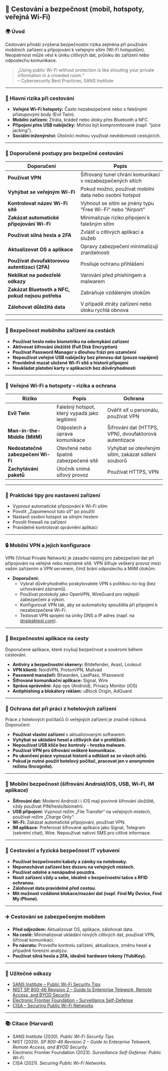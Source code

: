## 🧳 Cestování a bezpečnost (mobil, hotspoty, veřejná Wi-Fi)

### 🌍 Úvod

Cestování přináší zvýšená bezpečnostní rizika zejména při používání mobilních zařízení a připojování k veřejným sítím (Wi-Fi hotspotům). Neopatrnost může vést k úniku citlivých dat, průniku do zařízení nebo odposlechu komunikace.

> „Using public Wi-Fi without protection is like shouting your private information in a crowded room.“  
> – Cybersecurity Best Practices, SANS Institute

---

### 📌 Hlavní rizika při cestování

- **Veřejné Wi-Fi hotspoty:** Často nezabezpečené nebo s falešnými přístupovými body (Evil Twin).  
- **Mobilní zařízení:** Ztráta, krádež nebo útoky přes Bluetooth a NFC.  
- **Připojení přes USB nabíječky:** Mohou být kompromitované (např. “juice jacking”).  
- **Sociální inženýrství:** Útočníci mohou využívat nevědomosti cestujících.  

---

### 🔐 Doporučené postupy pro bezpečné cestování

| Doporučení                       | Popis                                                       |
|---------------------------------|-------------------------------------------------------------|
| **Používat VPN**                 | Šifrovaný tunel chrání komunikaci v nezabezpečených sítích  |
| **Vyhýbat se veřejným Wi-Fi**   | Pokud možno, používat mobilní data nebo osobní hotspot      |
| **Kontrolovat název Wi-Fi sítě**| Vyhnout se sítím se jmény typu “Free Wi-Fi” nebo “Airport”  |
| **Zakázat automatické připojování Wi-Fi** | Minimalizuje riziko připojení k falešným sítím         |
| **Používat silná hesla a 2FA**  | Zvlášť u citlivých aplikací a služeb                         |
| **Aktualizovat OS a aplikace**  | Opravy zabezpečení minimalizují zranitelnosti               |
| **Používat dvoufaktorovou autentizaci (2FA)** | Posiluje ochranu přihlášení                               |
| **Neklikat na podezřelé odkazy** | Varování před phishingem a malwarem                          |
| **Zakázat Bluetooth a NFC, pokud nejsou potřeba** | Zabraňuje vzdáleným útokům                                 |
| **Zálohovat důležitá data**     | V případě ztráty zařízení nebo útoku rychlá obnova           |

---

### 📱 Bezpečnost mobilního zařízení na cestách

- **Používat heslo nebo biometriku na odemykání zařízení**  
- **Aktivovat šifrování úložiště (Full Disk Encryption)**  
- **Používat Password Manager s dlouhou frázi pro uzamčení**  
- **Nepoužívat veřejné USB nabíječky bez přenosu dat (pouze napájení)**  
- **Pravidelně mazat uložené Wi-Fi sítě a historii připojení**  
- **Neukládat platební karty v aplikacích bez důvěryhodnosti**  

---

### 🔎 Veřejné Wi-Fi a hotspoty – rizika a ochrana

| Riziko                           | Popis                                                      | Ochrana                                               |
|---------------------------------|------------------------------------------------------------|-------------------------------------------------------|
| **Evil Twin**                   | Falešný hotspot, který vypadá jako legitimní              | Ověřit síť u personálu, používat VPN                   |
| **Man-in-the-Middle (MitM)**     | Odposlech a úprava komunikace                              | Šifrování dat (HTTPS, VPN), dvoufaktorová autentizace  |
| **Nedostatečné zabezpečení Wi-Fi** | Otevřené nebo špatně zabezpečené sítě                      | Vyhýbat se otevřeným sítím, zakázat sdílení souborů    |
| **Zachytávání paketů**           | Útočník snímá síťový provoz                                | Používat HTTPS, VPN                                    |

---

### 🔧 Praktické tipy pro nastavení zařízení

- Vypnout automatické připojování k Wi-Fi sítím  
- Povolit „Zapomenout tuto síť“ po použití  
- Nastavit osobní hotspot se silným heslem  
- Povolit firewall na zařízení  
- Pravidelně kontrolovat oprávnění aplikací  

---

### 🔒 Mobilní VPN a jejich konfigurace

VPN (Virtual Private Network) je zásadní nástroj pro zabezpečení dat při připojování na veřejné nebo neznámé sítě. VPN šifruje veškerý provoz mezi vaším zařízením a VPN serverem, čímž brání odposlechu a MitM útokům.

- **Doporučení:**  
  - Vybrat důvěryhodného poskytovatele VPN s politikou no-log (bez uchovávání záznamů).  
  - Používat protokoly jako OpenVPN, WireGuard pro nejlepší zabezpečení a výkon.  
  - Konfigurovat VPN tak, aby se automaticky spouštěla při připojení k nezabezpečené Wi-Fi.  
  - Testovat VPN spojení na úniky DNS a IP adres (např. na [dnsleaktest.com](https://dnsleaktest.com)).

---

### 🧰 Bezpečnostní aplikace na cesty

Doporučené aplikace, které zvyšují bezpečnost a soukromí během cestování:

- **Antiviry a bezpečnostní skenery:** Bitdefender, Avast, Lookout  
- **VPN klienti:** NordVPN, ProtonVPN, Mullvad  
- **Password manažeři:** Bitwarden, LastPass, 1Password  
- **Šifrované komunikační aplikace:** Signal, Wire  
- **Správa oprávnění:** App ops (Android), Privacy Monitor (iOS)  
- **Antiphishing a blokátory reklam:** uBlock Origin, AdGuard  

---

### 🔐 Ochrana dat při práci z hotelových zařízení

Práce z hotelových počítačů či veřejných zařízení je značně riziková. Doporučení:

- **Používat vlastní zařízení** s aktualizovaným softwarem.  
- **Vyhýbat se ukládání hesel a citlivých dat v prohlížeči.**  
- **Nepoužívat USB klíče bez kontroly – hrozba malware.**  
- **Používat VPN pro šifrování veškeré komunikace.**  
- **Po ukončení práce vymazat historii a odhlásit se ze všech účtů.**  
- **Pokud je nutné použít hotelový počítač, pracovat jen v anonymním režimu (Incognito).**

---

### 📱 Mobilní bezpečnost (šifrování Android/iOS, USB, Wi-Fi, IM aplikace)

- **Šifrování dat:** Moderní Android i i iOS mají povinné šifrování úložiště, vždy používat PIN/heslo/biometrii.  
- **USB připojení:** Vypnout režim „File Transfer“ na veřejných místech, používat režim „Charge Only“.  
- **Wi-Fi:** Zakázat automatické připojování, používat VPN.  
- **IM aplikace:** Preferovat šifrované aplikace jako Signal, Telegram (sekretní chat), Wire. Nepoužívat nativní SMS pro citlivé informace.

---

### 🧳 Cestování a fyzická bezpečnost IT vybavení

- **Používat bezpečnostní kabely a zámky na notebooky.**  
- **Neponechávat zařízení bez dozoru na veřejných místech.**  
- **Používat odolné a nenápadné pouzdra.**  
- **Nosit zařízení vždy u sebe, ideálně v bezpečnostní tašce s RFID ochranou.**  
- **Zálohovat data pravidelně před cestou.**  
- **Mít možnost vzdálené blokace/mazání dat (např. Find My Device, Find My iPhone).**

---

### ✈️ Cestování se zabezpečeným mobilem

- **Před odjezdem:** Aktualizovat OS, aplikace, zálohovat data.  
- **Na cestě:** Minimalizovat ukládání nových citlivých dat, používat VPN, šifrovat komunikaci.  
- **Po návratu:** Proveďte kontrolu zařízení, aktualizace, změnu hesel a případně forenzní analýzu.  
- **Používat silná hesla a 2FA, ideálně hardware tokeny (YubiKey).**

---

### 🔗 Užitečné odkazy

- [SANS Institute – Public Wi-Fi Security Tips](https://www.sans.org/newsletters/ouch/public-wifi/)  
- [NIST SP 800-46 Revision 2 – Guide to Enterprise Telework, Remote Access, and BYOD Security](https://nvlpubs.nist.gov/nistpubs/SpecialPublications/NIST.SP.800-46r2.pdf)  
- [Electronic Frontier Foundation – Surveillance Self-Defense](https://ssd.eff.org/en/module/public-wi-fi)  
- [CISA – Securing Public Wi-Fi Networks](https://www.cisa.gov/publication/securing-public-wi-fi-networks)  

---

### 📚 Citace (Harvard)

- SANS Institute (2020). *Public Wi-Fi Security Tips*.  
- NIST (2020). *SP 800-46 Revision 2 – Guide to Enterprise Telework, Remote Access, and BYOD Security*.  
- Electronic Frontier Foundation (2023). *Surveillance Self-Defense: Public Wi-Fi*.  
- CISA (2021). *Securing Public Wi-Fi Networks*.  
